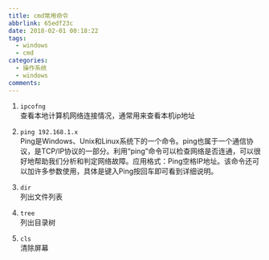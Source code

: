 ```yaml
---
title: cmd常用命令
abbrlink: 65edf23c
date: 2018-02-01 00:18:22
tags: 
  - windows
  - cmd
categories:
  - 操作系统
  - windows
comments:
---
```



1. `ipcofng`  
 查看本地计算机网络连接情况，通常用来查看本机ip地址 

2. `ping 192.168.1.x`  
Ping是Windows、Unix和Linux系统下的一个命令。ping也属于一个通信协议，是TCP/IP协议的一部分。利用“ping”命令可以检查网络是否连通，可以很好地帮助我们分析和判定网络故障。应用格式：Ping空格IP地址。该命令还可以加许多参数使用，具体是键入Ping按回车即可看到详细说明。  

3. `dir`  
列出文件列表
4. `tree`  
列出目录树
5. `cls`  
清除屏幕
